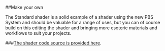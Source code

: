 ##Make your own

The Standard shader is a solid example of a shader using the new PBS System and should be valuable for a range of uses, but you can of course build on this editing the shader and bringing more esoteric materials and workflows to suit your projects.

###[The shader code source is provided here](http://unity3d.com/get-unity/download/archive).
